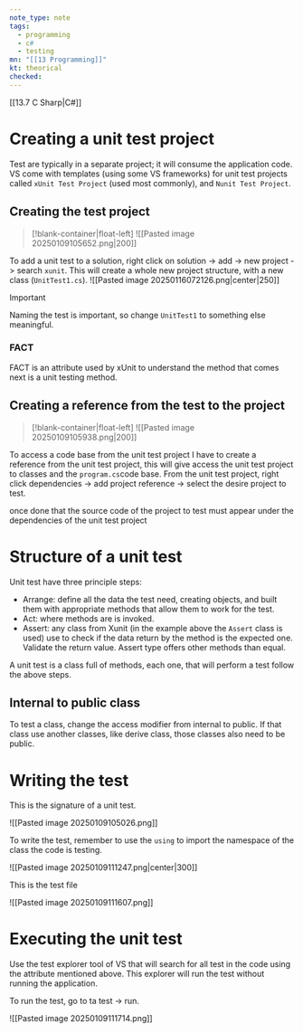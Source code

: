 ```yaml
---
note_type: note
tags:
  - programming
  - c#
  - testing
mn: "[[13 Programming]]"
kt: theorical
checked: 
---
```

[[13.7 C Sharp|C#]]


# Creating a unit test project
Test are typically in a separate project; it will consume the application code. VS come with templates (using  some VS frameworks) for unit test projects called `xUnit Test Project` (used most commonly), and `Nunit Test Project`.

## Creating the test project
>[!blank-container|float-left]
![[Pasted image 20250109105652.png|200]]

To add a unit test to a solution, right click on solution -> add -> new project -> search `xunit`. This will create a whole new project structure, with a new class (`UnitTest1.cs`).
![[Pasted image 20250116072126.png|center|250]]
 

>[!important]
>Naming the test is important, so change `UnitTest1` to something else meaningful.

### FACT
FACT is an attribute used by xUnit to understand the method that comes next is a unit testing method. 
## Creating a reference from the test to the project
>[!blank-container|float-left]
![[Pasted image 20250109105938.png|200]]

To access a code base from the unit test project I have to create a reference from the unit test project, this will give access the unit test project to classes and the `program.cs`code base. From the unit test project, right click dependencies -> add project reference -> select the desire project to test. 

once done that the source code of the project to test must appear under the dependencies of the unit test project

# Structure of a unit test
Unit test have three principle steps:
- Arrange: define all the data the test need, creating objects, and built them with appropriate methods that allow them to work for the test.  
- Act: where methods are is invoked. 
- Assert: any class from Xunit (in the example above the `Assert` class is used) use to check if the data return by the method is the expected one. Validate the return value. Assert type offers other methods than equal. 

A unit test is a class full of methods, each one, that will perform a test follow the above steps. 

## Internal to public class
To test a class, change the access modifier from internal to public. If that class use another classes, like derive class, those classes also need to be public. 

# Writing the test
This is the signature of a unit test.

![[Pasted image 20250109105026.png]]

To write the test, remember to use the `using` to import the namespace of the class the code is testing. 

![[Pasted image 20250109111247.png|center|300]]

This is the test file

![[Pasted image 20250109111607.png]]

# Executing the unit test
Use the test explorer tool of VS that will search for all test in the code using the attribute mentioned above. This explorer will run the test without running the application. 

To run the test, go to ta test -> run.   

![[Pasted image 20250109111714.png]]
